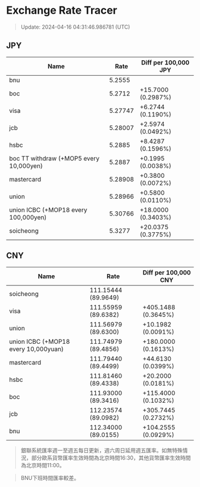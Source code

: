 # Exchange Rate Tracer

> Update: 2024-04-16 04:31:46.986781 (UTC)

## JPY

| Name                                    |    Rate | Diff per 100,000 JPY   |
|-----------------------------------------|---------|------------------------|
| bnu                                     | 5.2555  |                        |
| boc                                     | 5.2712  | +15.7000 (0.2987%)     |
| visa                                    | 5.27747 | +6.2744 (0.1190%)      |
| jcb                                     | 5.28007 | +2.5974 (0.0492%)      |
| hsbc                                    | 5.2885  | +8.4287 (0.1596%)      |
| boc TT withdraw (+MOP5 every 10,000yen) | 5.2887  | +0.1995 (0.0038%)      |
| mastercard                              | 5.28908 | +0.3800 (0.0072%)      |
| union                                   | 5.28966 | +0.5800 (0.0110%)      |
| union ICBC (+MOP18 every 100,000yen)    | 5.30766 | +18.0000 (0.3403%)     |
| soicheong                               | 5.3277  | +20.0375 (0.3775%)     |

## CNY

| Name                                 | Rate                | Diff per 100,000 CNY   |
|--------------------------------------|---------------------|------------------------|
| soicheong                            | 111.15444	(89.9649) |                        |
| visa                                 | 111.55959	(89.6382) | +405.1488 (0.3645%)    |
| union                                | 111.56979	(89.6300) | +10.1982 (0.0091%)     |
| union ICBC (+MOP18 every 10,000yuan) | 111.74979	(89.4856) | +180.0000 (0.1613%)    |
| mastercard                           | 111.79440	(89.4499) | +44.6130 (0.0399%)     |
| hsbc                                 | 111.81460	(89.4338) | +20.2000 (0.0181%)     |
| boc                                  | 111.93000	(89.3416) | +115.4000 (0.1032%)    |
| jcb                                  | 112.23574	(89.0982) | +305.7445 (0.2732%)    |
| bnu                                  | 112.34000	(89.0155) | +104.2555 (0.0929%)    |


> 銀聯系統匯率週一至週五每日更新，週六周日延用週五匯率。如無特殊情況，部分歐系貨幣匯率生效時間為北京時間16:30，其他貨幣匯率生效時間為北京時間11:00。

> BNU下班時間匯率較差。

